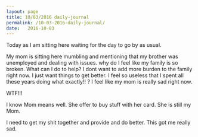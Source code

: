 ```yaml
---
layout: page
title: 10/03/2016 daily-journal
permalink: /10-03-2016-daily-journal/
date:   2016-10-03
---
```


Today as I am sitting here waiting for the day to go by as usual.

My mom is sitting here mumbling and mentioning that my brother was unemployed and dealing with issues. why do I feel like my family is so broken. What can I do to help? I dont want to add more burden to the family right now. I just want things to get better. I feel so useless that I spent all these years doing what exactly!! ? I feel like my mom is really sad right now.

WTF!!!

I know Mom means well. She offer to buy stuff with her card. She is still my Mom.

I need to get my shit together and provide and do better. This got me really sad.
